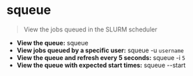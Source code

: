 # squeue
> View the jobs queued in the SLURM scheduler
- **View the queue:**
squeue
- **View jobs queued by a specific user:**
squeue -u `username`
- **View the queue and refresh every 5 seconds:**
squeue -i `5`
- **View the queue with expected start times:**
squeue --start
